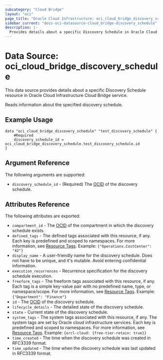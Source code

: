 ```yaml
---
subcategory: "Cloud Bridge"
layout: "oci"
page_title: "Oracle Cloud Infrastructure: oci_cloud_bridge_discovery_schedule"
sidebar_current: "docs-oci-datasource-cloud_bridge-discovery_schedule"
description: |-
  Provides details about a specific Discovery Schedule in Oracle Cloud Infrastructure Cloud Bridge service
---
```


# Data Source: oci_cloud_bridge_discovery_schedule
This data source provides details about a specific Discovery Schedule resource in Oracle Cloud Infrastructure Cloud Bridge service.

Reads information about the specified discovery schedule.

## Example Usage

```hcl
data "oci_cloud_bridge_discovery_schedule" "test_discovery_schedule" {
	#Required
	discovery_schedule_id = oci_cloud_bridge_discovery_schedule.test_discovery_schedule.id
}
```

## Argument Reference

The following arguments are supported:

* `discovery_schedule_id` - (Required) The [OCID](https://docs.cloud.oracle.com/iaas/Content/General/Concepts/identifiers.htm) of the discovery schedule.


## Attributes Reference

The following attributes are exported:

* `compartment_id` - The [OCID](https://docs.cloud.oracle.com/iaas/Content/General/Concepts/identifiers.htm) of the compartment in which the discovery schedule exists.
* `defined_tags` - The defined tags associated with this resource, if any. Each key is predefined and scoped to namespaces. For more information, see [Resource Tags](https://docs.cloud.oracle.com/iaas/Content/General/Concepts/resourcetags.htm). Example: `{"Operations.CostCenter": "42"}` 
* `display_name` - A user-friendly name for the discovery schedule. Does not have to be unique, and it's mutable. Avoid entering confidential information. 
* `execution_recurrences` - Recurrence specification for the discovery schedule execution.
* `freeform_tags` - The freeform tags associated with this resource, if any. Each tag is a simple key-value pair with no predefined name, type, or namespace/scope. For more information, see [Resource Tags](https://docs.cloud.oracle.com/iaas/Content/General/Concepts/resourcetags.htm). Example: `{"Department": "Finance"}` 
* `id` - The [OCID](https://docs.cloud.oracle.com/iaas/Content/General/Concepts/identifiers.htm) of the discovery schedule.
* `lifecycle_details` - The detailed state of the discovery schedule.
* `state` - Current state of the discovery schedule.
* `system_tags` - The system tags associated with this resource, if any. The system tags are set by Oracle cloud infrastructure services. Each key is predefined and scoped to namespaces. For more information, see [Resource Tags](https://docs.cloud.oracle.com/iaas/Content/General/Concepts/resourcetags.htm). Example: `{orcl-cloud: {free-tier-retain: true}}` 
* `time_created` - The time when the discovery schedule was created in RFC3339 format.
* `time_updated` - The time when the discovery schedule was last updated in RFC3339 format.

